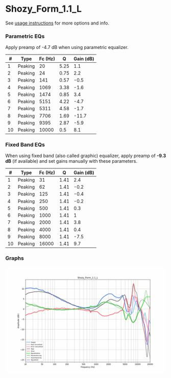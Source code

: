 # Shozy_Form_1.1_L
See [usage instructions](https://github.com/jaakkopasanen/AutoEq#usage) for more options and info.

### Parametric EQs
Apply preamp of -4.7 dB when using parametric equalizer.

|   # | Type    |   Fc (Hz) |    Q |   Gain (dB) |
|-----|---------|-----------|------|-------------|
|   1 | Peaking |        20 | 5.25 |         1.1 |
|   2 | Peaking |        24 | 0.75 |         2.2 |
|   3 | Peaking |       141 | 0.57 |        -0.5 |
|   4 | Peaking |      1069 | 3.38 |        -1.6 |
|   5 | Peaking |      1474 | 0.85 |         3.4 |
|   6 | Peaking |      5151 | 4.22 |        -4.7 |
|   7 | Peaking |      5311 | 4.58 |        -1.7 |
|   8 | Peaking |      7706 | 1.69 |       -11.7 |
|   9 | Peaking |      9395 | 2.87 |        -5.9 |
|  10 | Peaking |     10000 | 0.5  |         8.1 |

### Fixed Band EQs
When using fixed band (also called graphic) equalizer, apply preamp of **-9.3 dB** (if available) and set gains manually with these parameters.

|   # | Type    |   Fc (Hz) |    Q |   Gain (dB) |
|-----|---------|-----------|------|-------------|
|   1 | Peaking |        31 | 1.41 |         2.4 |
|   2 | Peaking |        62 | 1.41 |        -0.2 |
|   3 | Peaking |       125 | 1.41 |        -0.4 |
|   4 | Peaking |       250 | 1.41 |        -0.2 |
|   5 | Peaking |       500 | 1.41 |         0.3 |
|   6 | Peaking |      1000 | 1.41 |         1   |
|   7 | Peaking |      2000 | 1.41 |         3.8 |
|   8 | Peaking |      4000 | 1.41 |         0.4 |
|   9 | Peaking |      8000 | 1.41 |        -7.5 |
|  10 | Peaking |     16000 | 1.41 |         9.7 |

### Graphs
![](./Shozy_Form_1.1_L.png)
